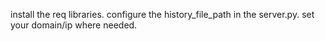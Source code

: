 install the req libraries. configure the history_file_path in the server.py. set your domain/ip where needed.
